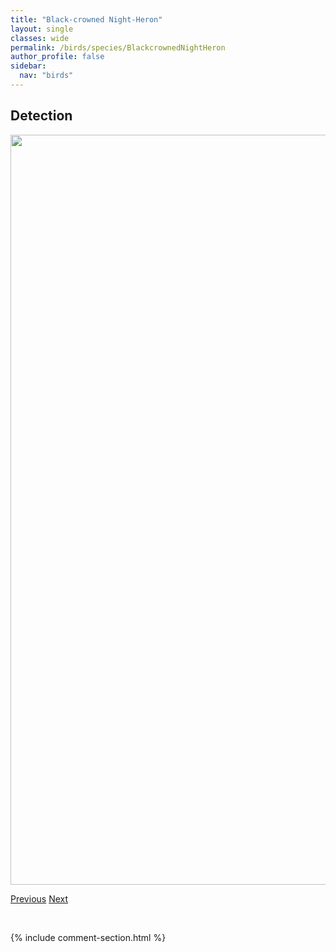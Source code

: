 ```yaml
---
title: "Black-crowned Night-Heron"
layout: single
classes: wide
permalink: /birds/species/BlackcrownedNightHeron
author_profile: false
sidebar:
  nav: "birds"
---
```


<h2>Detection</h2>

<a href="https://drive.google.com/uc?export=view&id=1n7Tsa4vuoqAYdDkUbo4gUmyoPw057uwb">
<img src="https://drive.google.com/uc?export=view&id=1n7Tsa4vuoqAYdDkUbo4gUmyoPw057uwb" height = "1200" width = "800">
</a>

<a href="/DevelopmentWebsite/birds/species/BlackcappedChickadee" class="pagination--pager" title="Black-capped Chickadee">Previous</a> <a href="/DevelopmentWebsite/birds/species/BeltedKingfisher" class="pagination--pager" title="Belted Kingfisher">Next</a>

<p>&nbsp;</p>

{% include comment-section.html %}
